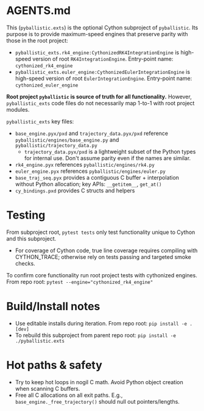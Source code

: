 # AGENTS.md

This (`pyballistic.exts`) is the optional Cython subproject of `pyballistic`. Its purpose is to provide maximum-speed engines that preserve parity with those in the root project:
* `pyballistic_exts.rk4_engine:CythonizedRK4IntegrationEngine` is high-speed version of root `RK4IntegrationEngine`. Entry-point name: `cythonized_rk4_engine` 
* `pyballistic_exts.euler_engine:CythonizedEulerIntegrationEngine` is high-speed version of root `EulerIntegrationEngine`. Entry-point name: `cythonized_euler_engine` 

**Root project `pyballistic` is source of truth for all functionality.**  However, `pyballistic_exts` code files do not necessarily map 1-to-1 with root project modules.

`pyballistic_exts` key files:
* `base_engine.pyx/pxd` and `trajectory_data.pyx/pxd` reference `pyballistic/engines/base_engine.py` and `pyballistic/trajectory_data.py`
  * `trajectory_data.pyx/pxd` is a lightweight subset of the Python types for internal use. Don't assume parity even if the names are similar.
* `rk4_engine.pyx` references `pyballistic/engines/rk4.py`
* `euler_engine.pyx` references `pyballistic/engines/euler.py`
* `base_traj_seq.pyx` provides a contiguous C buffer + interpolation without Python allocation; key APIs: `__getitem__`, `get_at()`
* `cy_bindings.pxd` provides C structs and helpers

# Testing
From subproject root, `pytest tests` only test functionality unique to Cython and this subproject.
* For coverage of Cython code, true line coverage requires compiling with CYTHON_TRACE; otherwise rely on tests passing and targeted smoke checks.

To confirm core functionality run root project tests with cythonized engines. From repo root: `pytest --engine="cythonized_rk4_engine"`

# Build/Install notes
- Use editable installs during iteration. From repo root: `pip install -e .[dev]`
- To rebuild this subproject from parent repo root: `pip install -e ./pyballistic.exts`

# Hot paths & safety
- Try to keep hot loops in nogil C math. Avoid Python object creation when scanning C buffers.
- Free all C allocations on all exit paths. E.g., `base_engine._free_trajectory()` should null out pointers/lengths.

